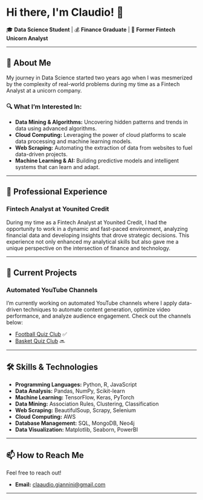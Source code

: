 # Hi there, I'm Claudio! 👋

🎓 **Data Science Student** | 💰 **Finance Graduate** | 🦄 **Former Fintech Unicorn Analyst**

---

## 🚀 About Me

My journey in Data Science started two years ago when I was mesmerized by the complexity of real-world problems during my time as a Fintech Analyst at a unicorn company.

### 🔍 What I’m Interested In:
- **Data Mining & Algorithms:** Uncovering hidden patterns and trends in data using advanced algorithms.
- **Cloud Computing:** Leveraging the power of cloud platforms to scale data processing and machine learning models.
- **Web Scraping:** Automating the extraction of data from websites to fuel data-driven projects.
- **Machine Learning & AI:** Building predictive models and intelligent systems that can learn and adapt.
  
---

## 💼 Professional Experience

### **Fintech Analyst at Younited Credit**
During my time as a Fintech Analyst at Younited Credit, I had the opportunity to work in a dynamic and fast-paced environment, analyzing financial data and developing insights that drove strategic decisions. This experience not only enhanced my analytical skills but also gave me a unique perspective on the intersection of finance and technology.

---

## 🎥 Current Projects

### Automated YouTube Channels
I’m currently working on automated YouTube channels where I apply data-driven techniques to automate content generation, optimize video performance, and analyze audience engagement. Check out the channels below:

- [Football Quiz Club](#https://www.youtube.com/@quizclub_official) ✅
- [Basket Quiz Club](#https://www.youtube.com/@basketquizclub) 🔜

---

## 🛠️ Skills & Technologies

- **Programming Languages:** Python, R, JavaScript
- **Data Analysis:** Pandas, NumPy, Scikit-learn
- **Machine Learning:** TensorFlow, Keras, PyTorch
- **Data Mining:** Association Rules, Clustering, Classification
- **Web Scraping:** BeautifulSoup, Scrapy, Selenium
- **Cloud Computing:** AWS
- **Database Management:** SQL, MongoDB, Neo4j
- **Data Visualization:** Matplotlib, Seaborn, PowerBI

---

## 📫 How to Reach Me

Feel free to reach out!

- **Email:** [claaudio.giannini@gmail.com](claaudio.giannini@gmail.com)

---

